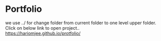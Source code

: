 # Portfolio

we use ../ for change folder from current folder to one level upper folder.    
Click on below link to open project..    
https://hariomjee.github.io/protfolio/
